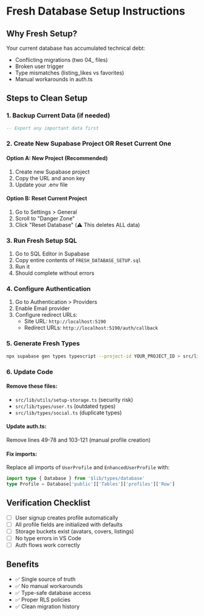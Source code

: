 # Fresh Database Setup Instructions

## Why Fresh Setup?
Your current database has accumulated technical debt:
- Conflicting migrations (two 04_ files)
- Broken user trigger
- Type mismatches (listing_likes vs favorites)
- Manual workarounds in auth.ts

## Steps to Clean Setup

### 1. Backup Current Data (if needed)
```sql
-- Export any important data first
```

### 2. Create New Supabase Project OR Reset Current One

#### Option A: New Project (Recommended)
1. Create new Supabase project
2. Copy the URL and anon key
3. Update your .env file

#### Option B: Reset Current Project
1. Go to Settings > General
2. Scroll to "Danger Zone"  
3. Click "Reset Database" (⚠️ This deletes ALL data)

### 3. Run Fresh Setup SQL
1. Go to SQL Editor in Supabase
2. Copy entire contents of `FRESH_DATABASE_SETUP.sql`
3. Run it
4. Should complete without errors

### 4. Configure Authentication
1. Go to Authentication > Providers
2. Enable Email provider
3. Configure redirect URLs:
   - Site URL: `http://localhost:5190`
   - Redirect URLs: `http://localhost:5190/auth/callback`

### 5. Generate Fresh Types
```bash
npx supabase gen types typescript --project-id YOUR_PROJECT_ID > src/lib/types/database.ts
```

### 6. Update Code

#### Remove these files:
- `src/lib/utils/setup-storage.ts` (security risk)
- `src/lib/types/user.ts` (outdated types)
- `src/lib/types/social.ts` (duplicate types)

#### Update auth.ts:
Remove lines 49-78 and 103-121 (manual profile creation)

#### Fix imports:
Replace all imports of `UserProfile` and `EnhancedUserProfile` with:
```typescript
import type { Database } from '$lib/types/database'
type Profile = Database['public']['Tables']['profiles']['Row']
```

## Verification Checklist
- [ ] User signup creates profile automatically
- [ ] All profile fields are initialized with defaults
- [ ] Storage buckets exist (avatars, covers, listings)
- [ ] No type errors in VS Code
- [ ] Auth flows work correctly

## Benefits
- ✅ Single source of truth
- ✅ No manual workarounds
- ✅ Type-safe database access
- ✅ Proper RLS policies
- ✅ Clean migration history